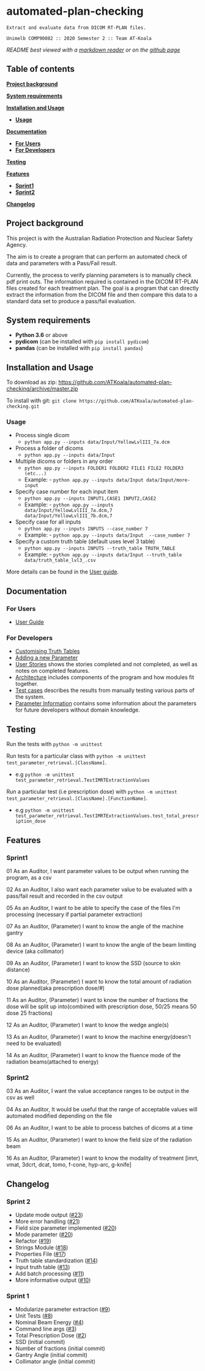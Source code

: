 # automated-plan-checking

`Extract and evaluate data from DICOM RT-PLAN files.`

`Unimelb COMP90082 :: 2020 Semester 2 :: Team AT-Koala`

*README best viewed with a [markdown reader](https://markdownlivepreview.com/) or on the [github page](https://github.com/ATKoala/automated-plan-checking)*

## Table of contents

[**Project background**](#project-background)

[**System requirements**](#system-requirements)

[**Installation and Usage**](#installation-and-usage)
  
- [**Usage**](#usage)

[**Documentation**](#documentation)

- [**For Users**](#for-users)
- [**For Developers**](#for-developers)

[**Testing**](#testing)

[**Features**](#features)

- [**Sprint1**](#sprint1)
- [**Sprint2**](#sprint2)

[**Changelog**](#changelog)

## Project background

This project is with the Australian Radiation Protection and Nuclear Safety Agency.

The aim is to create a program that can perform an automated check of data and parameters with a Pass/Fail result.

Currently, the process to verify planning parameters is to manually check pdf print outs. The information required is contained in the DICOM RT-PLAN files created for each treatment plan. The goal is a program that can directly extract the information from the DICOM file and then compare this data to a standard data set to produce a pass/fail evaluation.

## System requirements

- **Python 3.6** or above
- **pydicom** (can be installed with `pip install pydicom`)
- **pandas** (can be installed with `pip install pandas`)

## Installation and Usage

To download as zip: <https://github.com/ATKoala/automated-plan-checking/archive/master.zip>

To install with git: `git clone https://github.com/ATKoala/automated-plan-checking.git`

### Usage

- Process single dicom
  - `python app.py --inputs data/Input/YellowLvlIII_7a.dcm`
- Process a folder of dicoms
  - `python app.py --inputs data/Input`
- Multiple dicoms or folders in any order
  - `python app.py --inputs FOLDER1 FOLDER2 FILE1 FILE2 FOLDER3 (etc...)`
  - Example: - `python app.py --inputs data/Input data/Input/more-input`
- Specify case number for each input item
  - `python app.py --inputs INPUT1,CASE1 INPUT2,CASE2`
  - Example: - `python app.py --inputs data/Input/YellowLvlIII_7a.dcm,7 data/Input/YellowLvlIII_7b.dcm,7`
- Specify case for all inputs
  - `python app.py --inputs INPUTS --case_number 7`
  - Example: - `python app.py --inputs data/Input  --case_number 7`
- Specify a custom truth table (default uses level 3 table)
  - `python app.py --inputs INPUTS --truth_table TRUTH_TABLE`
  - Example: - `python app.py --inputs data/Input --truth_table data/truth_table_lvl3_.csv`

More details can be found in the [User guide](docs/User-Guide.pdf).

## Documentation

### For Users

- [User Guide](docs/User-Guide.pdf)

### For Developers

- [Customising Truth Tables](docs/Writing-Truth-Tables.pdf)
- [Adding a new Parameter](docs/Adding-Parameters.pdf)
- [User Stories](docs/User-Stories.pdf) shows the stories completed and not completed, as well as notes on completed features.
- [Architecture](docs/System-Design-and-Architecture.pdf) includes components of the program and how modules fit together.
- [Test cases](docs/Test-Cases.pdf) describes the results from manually testing various parts of the system.
- [Parameter Information](docs/Parameter-Information.pdf) contains some information about the parameters for future developers without domain knowledge.

## Testing

Run the tests with `python -m unittest`

Run tests for a particular class with `python -m unittest test_parameter_retrieval.[ClassName]`.

- e.g `python -m unittest test_parameter_retrieval.TestIMRTExtractionValues`

Run a particular test (i.e prescription dose) with `python -m unittest test_parameter_retrieval.[ClassName].[FunctionName]`.

- e.g `python -m unittest test_parameter_retrieval.TestIMRTExtractionValues.test_total_prescription_dose`

## Features

### Sprint1

01 As an Auditor, I want parameter values to be output when running the program, as a csv

02 As an Auditor, I also want each parameter value to be evaluated with a pass/fail result and recorded in the csv output

05 As an Auditor, I want to be able to specify the case of the files I'm processing (necessary if partial parameter extraction)

07 As an Auditor, (Parameter) I want to know the angle of the machine gantry

08 As an Auditor, (Parameter) I want to know the angle of the beam limiting device (aka collimator)

09 As an Auditor, (Parameter) I want to know the SSD (source to skin distance)

10 As an Auditor, (Parameter) I want to know the total amount of radiation dose planned(aka prescription dose/#)

11 As an Auditor, (Parameter) I want to know the number of fractions the dose will be split up into(combined with prescription dose, 50/25 means 50 dose 25 fractions)

12 As an Auditor, (Parameter) I want to know the wedge angle(s)

13 As an Auditor, (Parameter) I want to know the machine energy(doesn't need to be evaluated)

14 As an Auditor, (Parameter) I want to know the fluence mode of the radiation beams(attached to energy)

### Sprint2

03 As an Auditor, I want the value acceptance ranges to be output in the csv as well

04 As an Auditor, It would be useful that  the range of acceptable values will automated modified depending on the file

06 As an Auditor, I want to be able to process batches of dicoms at a time

15 As an Auditor, (Parameter) I want to know the field size of the radiation beam

16 As an Auditor, (Parameter) I want to know the modality of treatment [imrt, vmat, 3dcrt, dcat, tomo, f-cone, hyp-arc, g-knife]

## Changelog

### Sprint 2

- Update mode output ([#23](https://github.com/SuryadiTjandra/automated-plan-checking/pull/23))
- More error handling ([#21](https://github.com/SuryadiTjandra/automated-plan-checking/pull/21))
- Field size parameter implemented ([#20](https://github.com/SuryadiTjandra/automated-plan-checking/pull/20))
- Mode parameter ([#20](https://github.com/SuryadiTjandra/automated-plan-checking/pull/20))
- Refactor ([#19](https://github.com/SuryadiTjandra/automated-plan-checking/pull/19))
- Strings Module ([#18](https://github.com/SuryadiTjandra/automated-plan-checking/pull/18))
- Properties File ([#17](https://github.com/SuryadiTjandra/automated-plan-checking/pull/17))
- Truth table standardization ([#14](https://github.com/SuryadiTjandra/automated-plan-checking/pull/14))
- Input truth table ([#13](https://github.com/SuryadiTjandra/automated-plan-checking/pull/13))
- Add batch processing ([#11](https://github.com/SuryadiTjandra/automated-plan-checking/pull/11))
- More informative output ([#10](https://github.com/SuryadiTjandra/automated-plan-checking/pull/10))

### Sprint 1

- Modularize parameter extraction ([#9](https://github.com/SuryadiTjandra/automated-plan-checking/pull/9))
- Unit Tests ([#8](https://github.com/SuryadiTjandra/automated-plan-checking/pull/8))
- Nominal Beam Energy ([#4](https://github.com/SuryadiTjandra/automated-plan-checking/pull/4))
- Command line args ([#3](https://github.com/SuryadiTjandra/automated-plan-checking/pull/3))
- Total Prescription Dose ([#2](https://github.com/SuryadiTjandra/automated-plan-checking/pull/2))
- SSD (initial commit)
- Number of fractions (initial commit)
- Gantry Angle (initial commit)
- Collimator angle (initial commit)
